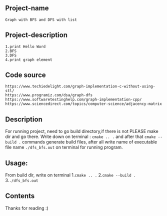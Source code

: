 ## Project-name
	Graph with BFS and DFS with list

## Project-description
	1.print Hello Word
	2.BFS
	3.DFS
	4.print graph element 
 	
		
## Code source 
	https://www.techiedelight.com/graph-implementation-c-without-using-stl/
	https://www.programiz.com/dsa/graph-dfs
	https://www.softwaretestinghelp.com/graph-implementation-cpp/
	https://www.sciencedirect.com/topics/computer-science/adjacency-matrix
	

## Description
For running project, need to go build directory,if there is not PLEASE make dir and go there. Write down on terminal : `cmake .. .`  and after that `cmake --build .`  commands generate build files, after all write name of executable file name `./dfs_bfs.out` on terminal for running program.

## Usage:
From build dir, write on terminal
	1.`cmake .. .`
	2.`cmake --build .`
	3.`./dfs_bfs.out`

## Contents
Thanks for reading :)
